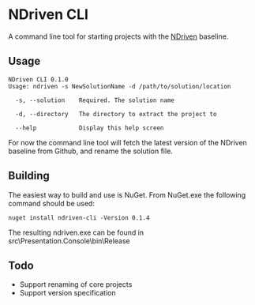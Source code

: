 NDriven CLI
===========

A command line tool for starting projects with the [NDriven](https://github.com/OSTUSA/ndriven) baseline.

Usage
-----
```
NDriven CLI 0.1.0
Usage: ndriven -s NewSolutionName -d /path/to/solution/location

  -s, --solution    Required. The solution name

  -d, --directory   The directory to extract the project to

  --help            Display this help screen
```

For now the command line tool will fetch the latest version of the NDriven baseline from Github, and
rename the solution file.

Building
--------
The easiest way to build and use is NuGet. From NuGet.exe the following command should be used:

```
nuget install ndriven-cli -Version 0.1.4
```

The resulting ndriven.exe can be found in src\Presentation.Console\bin\Release

Todo
----
* Support renaming of core projects
* Support version specification